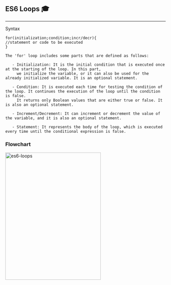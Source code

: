 ## ES6 Loops 🎓
---
  Syntax
  
    for(initialization;condition;incr/decr){    
    //statement or code to be executed    
    } 
    
    The 'for' loop includes some parts that are defined as follows:
    
       - Initialization: It is the initial condition that is executed once at the starting of the loop. In this part, 
         we initialize the variable, or it can also be used for the already initialized variable. It is an optional statement.
         
       - Condition: It is executed each time for testing the condition of the loop. It continues the execution of the loop until the condition is false.
         It returns only Boolean values that are either true or false. It is also an optional statement.
         
       - Increment/Decrement: It can increment or decrement the value of the variable, and it is also an optional statement.
         
       - Statement: It represents the body of the loop, which is executed every time until the conditional expression is false.
  ### Flowchart
  
  <img align="left" alt="es6-loops" width="300px" height="400px" src="https://static.javatpoint.com/tutorial/es6/images/es6-loops2.jpg" />
